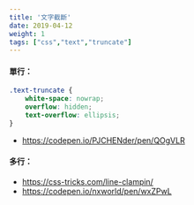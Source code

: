 ```yaml
---
title: '文字截斷'
date: 2019-04-12
weight: 1
tags: ["css","text","truncate"]
---
```



#### 單行：

```css
.text-truncate {
    white-space: nowrap;
    overflow: hidden;
    text-overflow: ellipsis;
}
```

- https://codepen.io/PJCHENder/pen/QOgVLR


#### 多行：

- https://css-tricks.com/line-clampin/
- <https://codepen.io/nxworld/pen/wxZPwL>


